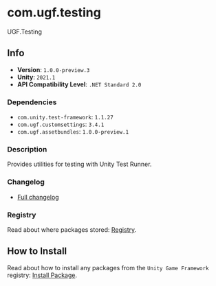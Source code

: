 # com.ugf.testing

UGF.Testing

## Info

- **Version**: `1.0.0-preview.3`
- **Unity**: `2021.1`
- **API Compatibility Level**: `.NET Standard 2.0`

### Dependencies

- `com.unity.test-framework`: `1.1.27`
- `com.ugf.customsettings`: `3.4.1`
- `com.ugf.assetbundles`: `1.0.0-preview.1`


### Description

Provides utilities for testing with Unity Test Runner.

### Changelog

- [Full changelog](changelog.md)

### Registry

Read about where packages stored: [Registry](https://github.com/unity-game-framework/organization/blob/main/docs/registry.md).

## How to Install

Read about how to install any packages from the `Unity Game Framework` registry: [Install Package](https://github.com/unity-game-framework/organization/blob/main/docs/install-packages.md).
